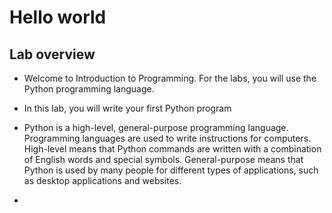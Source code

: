 # Hello world
## Lab overview
- Welcome to Introduction to Programming. For the labs, you will use the Python programming language.
- In this lab, you will write your first Python program

- Python is a high-level, general-purpose programming language. Programming languages are used to write instructions for computers. High-level means that Python commands are written with a combination of English words and special symbols. General-purpose means that Python is used by many people for different types of applications, such as desktop applications and websites.
- 